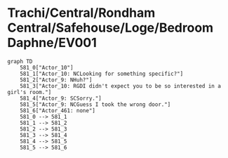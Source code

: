 # Trachi/Central/Rondham Central/Safehouse/Loge/Bedroom Daphne/EV001


```mermaid
graph TD
    581_0["Actor_10"]
    581_1["Actor_10: NCLooking for something specific?"]
    581_2["Actor_9: NHuh?"]
    581_3["Actor_10: RGDI didn't expect you to be so interested in a girl's room."]
    581_4["Actor_9: SCSorry."]
    581_5["Actor_9: NCGuess I took the wrong door."]
    581_6["Actor_461: none"]
    581_0 --> 581_1
    581_1 --> 581_2
    581_2 --> 581_3
    581_3 --> 581_4
    581_4 --> 581_5
    581_5 --> 581_6
```